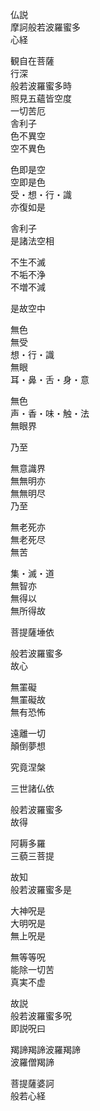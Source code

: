 仏説  
摩訶般若波羅蜜多  
心経  
  
  
  
  
  
  
  
  
  
  
  
  
観自在菩薩  
行深  
般若波羅蜜多時  
照見五蘊皆空度  
一切苦厄  
舎利子  
色不異空  
空不異色  
  
色即是空  
空即是色  
受・想・行・識  
亦復如是  
  
舎利子  
是諸法空相  
  
不生不滅  
不垢不浄  
不増不減  
  
是故空中  
  
無色  
無受  
想・行・識  
無眼  
耳・鼻・舌・身・意  
  
無色  
声・香・味・触・法  
無眼界  
  
乃至  
  
無意識界  
無無明亦  
無無明尽  
乃至  
  
  
無老死亦  
無老死尽  
無苦  
  
  
集・滅・道  
無智亦  
無得以  
無所得故  
  
菩提薩埵依  
  
般若波羅蜜多  
故心  
  
  
無罣礙  
無罣礙故  
無有恐怖  
  
  
遠離一切  
顛倒夢想  
  
究竟涅槃  
  
三世諸仏依  
  
般若波羅蜜多  
故得  
  
阿耨多羅  
三藐三菩提  
  
故知  
般若波羅蜜多是  
  
大神呪是  
大明呪是  
無上呪是  
  
無等等呪  
能除一切苦  
真実不虚  
  
故説  
般若波羅蜜多呪  
即説呪曰  
  
羯諦羯諦波羅羯諦  
波羅僧羯諦  
  
菩提薩婆訶  
般若心経  
  
